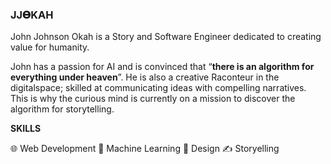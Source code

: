 ### JJ𝚯KAH

John Johnson Okah is a Story and Software Engineer dedicated to creating value for humanity.

John has a passion for AI and is convinced that “**there is an algorithm for everything under heaven**”. He is also a creative Raconteur in the digitalspace; skilled at communicating ideas with compelling narratives. This is why the curious mind is currently on a mission to discover the algorithm for storytelling.


**SKILLS**

🌐 Web Development
🤖 Machine Learning
🎨 Design
✍️ Storyelling

